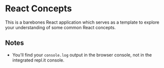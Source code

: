 # React Concepts
This is a barebones React application which serves as a template to explore your understanding of some common React concepts.

## Notes

- You'll find your `console.log` output in the browser console, not in the integrated repl.it console.
